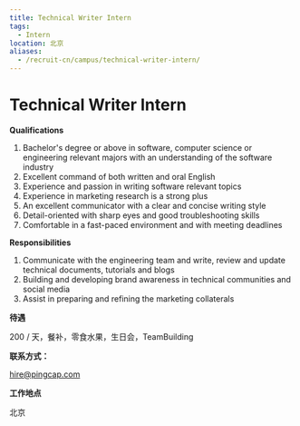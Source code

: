 ```yaml
---
title: Technical Writer Intern
tags:
  - Intern
location: 北京
aliases:
  - /recruit-cn/campus/technical-writer-intern/
---
```


# Technical Writer Intern

**Qualifications**

1. Bachelor's degree or above in software, computer science or engineering relevant majors with an understanding of the software industry
2. Excellent command of both written and oral English
3. Experience and passion in writing software relevant topics
4. Experience in marketing research is a strong plus
5. An excellent communicator with a clear and concise writing style
6. Detail-oriented with sharp eyes and good troubleshooting skills
7. Comfortable in a fast-paced environment and with meeting deadlines

**Responsibilities**

1. Communicate with the engineering team and write, review and update technical documents, tutorials and blogs
2. Building and developing brand awareness in technical communities and social media
3. Assist in preparing and refining the marketing collaterals

**待遇**

200 / 天，餐补，零食水果，生日会，TeamBuilding

**联系方式：**

hire@pingcap.com

**工作地点**

北京
